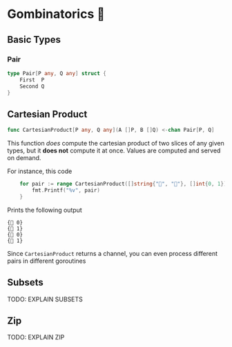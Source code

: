 # Gombinatorics 🎲

## Basic Types
### Pair
```go
type Pair[P any, Q any] struct {
	First  P
	Second Q
}
```

## Cartesian Product
```go
func CartesianProduct[P any, Q any](A []P, B []Q) <-chan Pair[P, Q]
```

This function *does* compute the cartesian product of two slices of any given types, but it **does not** compute it at once.
Values are computed and served on demand.

For instance, this code
```go
	for pair := range CartesianProduct([]string{"🦝", "🐀"}, []int{0, 1}) {
		fmt.Printf("%v", pair)
	}
```

Prints the following output

```
{🦝 0}
{🦝 1}
{🐀 0}
{🐀 1}
```

Since `CartesianProduct` returns a channel, you can even process different pairs in different goroutines

## Subsets

TODO: EXPLAIN SUBSETS

## Zip
TODO: EXPLAIN ZIP